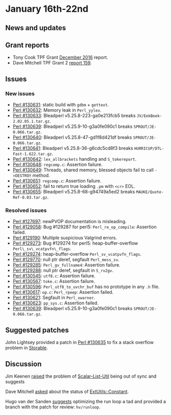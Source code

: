 # January 16th-22nd

## News and updates


## Grant reports


* Tony Cook TPF Grant
  [December 2016](http://nntp.perl.org/group/perl.perl5.porters/242508)
  report.
* Dave Mitchell TPF Grant 2
  [report 159](http://nntp.perl.org/group/perl.perl5.porters/242546).

## Issues

### New issues

* [Perl #130631](http://rt.perl.org/Ticket/Display.html?id=130631):
  static build with `gdbm` + `gettext`.
* [Perl #130632](http://rt.perl.org/Ticket/Display.html?id=130632):
  Memory leak in `Perl_yylex`.
* [Perl #130633](http://rt.perl.org/Ticket/Display.html?id=130633):
  Bleadperl v5.25.8-223-ga0e213fcb5 breaks
  `JV/EekBoek-2.02.05.1.tar.gz`.
* [Perl #130639](http://rt.perl.org/Ticket/Display.html?id=130639):
  Bleadperl v5.25.9-10-g3a0fe090c1 breaks
  `SPROUT/JE-0.066.tar.gz`.
* [Perl #130640](http://rt.perl.org/Ticket/Display.html?id=130640):
  Bleadperl v5.25.8-47-gd1f8d421df breaks
  `SPROUT/JE-0.066.tar.gz`.
* [Perl #130641](http://rt.perl.org/Ticket/Display.html?id=130641):
  Bleadperl v5.25.8-36-g6cdc5cd8f3 breaks
  `HURRICUP/DTL-Fast-1.622.tar.gz`.
* [Perl #130642](http://rt.perl.org/Ticket/Display.html?id=130642):
  `lex_allbrackets` handling and `S_tokereport`.
* [Perl #130648](http://rt.perl.org/Ticket/Display.html?id=130648):
  `regcomp.c`: Assertion failure.
* [Perl #130649](http://rt.perl.org/Ticket/Display.html?id=130649):
  Threads, shared memory, blessed objects fail to call `->DESTROY`
  method.
* [Perl #130651](http://rt.perl.org/Ticket/Display.html?id=130651):
  `regcomp.c`: Assertion failure.
* [Perl #130652](http://rt.perl.org/Ticket/Display.html?id=130652):
  fail to return true loading `.pm` with `<cr>` EOL.
* [Perl #130655](http://rt.perl.org/Ticket/Display.html?id=130655):
  Bleadperl v5.25.8-68-g94749a5ed2 breaks
  `MAUKE/Quote-Ref-0.03.tar.gz`.

### Resolved issues

* [Perl #127697](http://rt.perl.org/Ticket/Display.html?id=127697):
  newPVOP documentation is misleading.
* [Perl #129058](http://rt.perl.org/Ticket/Display.html?id=129058): Bug
  \#129287 for perl5: `Perl_re_op_compile`: Assertion failed.
* [Perl #129190](http://rt.perl.org/Ticket/Display.html?id=129190):
  Multiple suspicious Valgrind errors.
* [Perl #129273](http://rt.perl.org/Ticket/Display.html?id=129273): Bug
  \#129274 for perl5: heap-buffer-overflow `Perl\_sv\_vcatpvfn\_flags`.
* [Perl #129274](http://rt.perl.org/Ticket/Display.html?id=129274):
  heap-buffer-overflow `Perl_sv_vcatpvfn_flags`.
* [Perl #129770](http://rt.perl.org/Ticket/Display.html?id=129770):
  null ptr deref, segfault `Perl_mess_sv`.
* [Perl #129285](http://rt.perl.org/Ticket/Display.html?id=129285):
  `Perl_gv_fullname4`: Assertion failure.
* [Perl #129288](http://rt.perl.org/Ticket/Display.html?id=129288):
  null ptr deref, segfault in `S_rv2gv`.
* [Perl #130545](http://rt.perl.org/Ticket/Display.html?id=130545):
  `utf8.c`: Assertion failure.
* [Perl #130567](http://rt.perl.org/Ticket/Display.html?id=130567):
  `toke.c`: Assertion failure.
* [Perl #130596](http://rt.perl.org/Ticket/Display.html?id=130596):
  `Perl_utf8_to_uvchr_buf` has no prototype in any `.h` file.
* [Perl #130617](http://rt.perl.org/Ticket/Display.html?id=130617):
  `op.c`: `Perl_rpeep`: Assertion failed.
* [Perl #130621](http://rt.perl.org/Ticket/Display.html?id=130621):
  Segfault in `Perl_vwarner`.
* [Perl #130623](http://rt.perl.org/Ticket/Display.html?id=130623):
  `pp_sys.c`: Assertion failed.
* [Perl #130639](http://rt.perl.org/Ticket/Display.html?id=130639):
  Bleadperl v5.25.9-10-g3a0fe090c1 breaks
  `SPROUT/JE-0.066.tar.gz`.

## Suggested patches

John Lightsey provided a patch in
[Perl #130635](http://rt.perl.org/Ticket/Display.html?id=130635)
to fix a stack overflow problem in
[Storable](http://metacpan.org/pod/Storable).

## Discussion

Jim Keenen
[raised](http://nntp.perl.org/group/perl.perl5.porters/242482) the
problem of
[Scalar-List-Util](https://metacpan.org/release/Scalar-List-Utils)
being out of sync and suggests

Dave Mitchell
[asked](http://nntp.perl.org/group/perl.perl5.porters/242516) about the
status of
[ExtUtils::Constant](http://metacpan.org/pod/ExtUtils::Constant).

Hugo van der Sanden
[suggests](http://nntp.perl.org/group/perl.perl5.porters/242550)
optimizing the run loop a tad and provided a branch with the patch for
review: `hv/runloop`.
